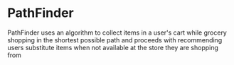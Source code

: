# PathFinder
PathFinder uses an algorithm to collect items in a user's cart while grocery shopping in the shortest possible path and proceeds with recommending users substitute items when not available at the store they are shopping from
